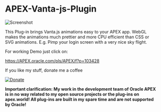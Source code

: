 # APEX-Vanta-js-Plugin

![Screenshot](https://github.com/RonnyWeiss/APEX-Vanta-js-Plugin/blob/master/screenshot.gif?raw=true)

This Plug-in brings Vanta.js animations easy to your APEX app. WebGL makes the animations much prettier and more CPU efficient than CSS or SVG animations. E.g. Pimp your login screen with a very nice sky flight.

For working Demo just click on:

https://APEX.oracle.com/pls/APEX/f?p=103428

If you like my stuff, donate me a coffee

[![Donate](https://img.shields.io/badge/Donate-PayPal-green.svg)](https://www.paypal.me/RonnyW1)

**Important clarification: My work in the development team of Oracle APEX is in no way related to my open source projects or the plug-ins on apex.world! All plug-ins are built in my spare time and are not supported by Oracle!**